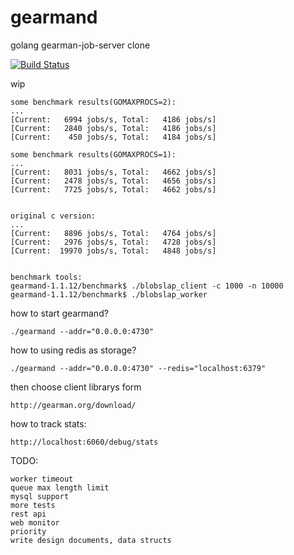 gearmand
========

golang gearman-job-server clone


[![Build Status](https://travis-ci.org/ngaut/gearmand.svg?branch=master)](https://travis-ci.org/ngaut/gearmand)

wip

	some benchmark results(GOMAXPROCS=2):
	...
	[Current:   6994 jobs/s, Total:   4186 jobs/s]
	[Current:   2840 jobs/s, Total:   4186 jobs/s]
	[Current:    450 jobs/s, Total:   4184 jobs/s]
	
	some benchmark results(GOMAXPROCS=1):
	...
	[Current:   8031 jobs/s, Total:   4662 jobs/s]
	[Current:   2478 jobs/s, Total:   4656 jobs/s]
	[Current:   7725 jobs/s, Total:   4662 jobs/s]


	original c version:
	...
	[Current:   8896 jobs/s, Total:   4764 jobs/s]
	[Current:   2976 jobs/s, Total:   4728 jobs/s]
	[Current:  19970 jobs/s, Total:   4848 jobs/s]
	
	
	benchmark tools:
	gearmand-1.1.12/benchmark$ ./blobslap_client -c 1000 -n 10000
	gearmand-1.1.12/benchmark$ ./blobslap_worker

how to start gearmand?

	./gearmand --addr="0.0.0.0:4730"
	
how to using redis as storage?
	
	./gearmand --addr="0.0.0.0:4730" --redis="localhost:6379"
	
then choose client librarys form

	http://gearman.org/download/


how to track stats:

	http://localhost:6060/debug/stats
	
	
TODO:

	worker timeout 
	queue max length limit
	mysql support
	more tests
	rest api
	web monitor
	priority
	write design documents, data structs